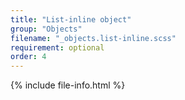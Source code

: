 ```yaml
---
title: "List-inline object"
group: "Objects"
filename: "_objects.list-inline.scss"
requirement: optional
order: 4
---
```


{% include file-info.html %}
